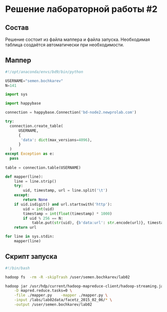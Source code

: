 # Решение лабораторной работы #2

## Состав

Решение состоит из файла маппера и файла запуска. 
Необходимая таблица создаётся автоматически при необходимости.

## Маппер

```python
#!/opt/anaconda/envs/bd9/bin/python

USERNAME="semen.bochkarev"
N=141

import sys

import happybase

connection = happybase.Connection('bd-node2.newprolab.com')

try:
  connection.create_table(
      USERNAME,
      {
       'data': dict(max_versions=4096),
      }
  )
except Exception as e:
  pass
  
table = connection.table(USERNAME)

def mapper(line):
    line = line.strip()
    try:
        uid, timestamp, url = line.split('\t')
    except:
        return None
    if uid.isdigit() and url.startswith('http'):
        uid = int(uid)
        timestamp = int(float(timestamp) * 1000)
        if uid % 256 == N:
            table.put(str(uid), {b'data:url': str.encode(url)}, timestamp=timestamp)
    return url

for line in sys.stdin:
    mapper(line)
```

## Скрипт запуска

```bash
#!/bin/bash

hadoop fs  -rm -R -skipTrash /user/semen.bochkarev/lab02

hadoop jar /usr/hdp/current/hadoop-mapreduce-client/hadoop-streaming.jar \
    -D mapred.reduce.tasks=0 \
    -file ./mapper.py    -mapper ./mapper.py \
    -input /labs/lab02data/facetz_2015_02_06/* \
    -output /user/semen.bochkarev/lab02
```
